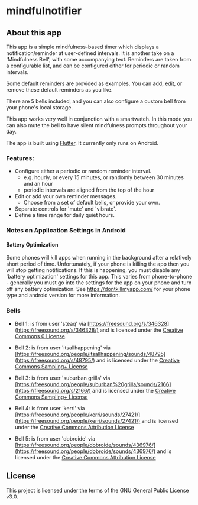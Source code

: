 # mindfulnotifier

## About this app

This app is a simple mindfulness-based timer which displays a 
notification/reminder at user-defined intervals. It is another
take on a 'Mindfulness Bell', with some accompanying text.
Reminders are taken from a configurable list, and can be configured
either for periodic or random intervals.

Some default reminders are provided as examples. You can add,
edit, or remove these default reminders as you like.

There are 5 bells included, and you can also configure a custom bell
from your phone's local storage.

This app works very well in conjunction with a smartwatch. In
this mode you can also mute the bell to have silent mindfulness
prompts throughout your day.

The app is built using [Flutter](https://flutter.dev/).
It currently only runs on Android.


### Features:

* Configure either a periodic or random reminder interval.
    - e.g. hourly, or every 15 minutes, or randomly between 30 minutes and an hour
    - periodic intervals are aligned from the top of the hour
* Edit or add your own reminder messages.
    - Choose from a set of default bells, or provide your own.
* Separate controls for 'mute' and 'vibrate'.
* Define a time range for daily quiet hours.

### Notes on Application Settings in Android

#### Battery Optimization

Some phones will kill apps when running in the background after a relatively short period of time.
Unfortunately, if your phone is killing the app then you will stop getting notifications.
If this is happening, you must disable any 'battery optimization' settings for this app. This
varies from phone-to-phone - generally you must go into the settings for the app on your phone and turn off
any battery optimization. See https://dontkillmyapp.com/ for your phone type and android version for
more information.


### Bells

* Bell 1: is from user 'steaq' via [https://freesound.org/s/346328](https://freesound.org/s/346328/)
and is licensed under the [Creative Commons 0 License][CC0].

* Bell 2: is from user 'itsallhappening' via [https://freesound.org/people/itsallhappening/sounds/48795](https://freesound.org/s/48795/)
and is licensed under the [Creative Commons Sampling+ License][CCS]

* Bell 3: is from user 'suburban grilla' via [https://freesound.org/people/suburban%20grilla/sounds/2166](https://freesound.org/s/2166/)
and is licensed under the [Creative Commons Sampling+ License][CCS]

* Bell 4: is from user 'kerri' via [https://freesound.org/people/kerri/sounds/27421/](https://freesound.org/people/kerri/sounds/27421/)
and is licensed under the [Creative Commons Attribution License][CCA]

* Bell 5: is from user 'dobroide' via [https://freesound.org/people/dobroide/sounds/436976/](https://freesound.org/people/dobroide/sounds/436976/)
and is licensed under the [Creative Commons Attribution License][CCA]

[CC0]: http://creativecommons.org/publicdomain/zero/1.0/   "Creative Commons 0 License"
[CCS]: http://creativecommons.org/licenses/sampling+/1.0/  "Creative Commons Sampling+ License"
[CCA]: https://creativecommons.org/licenses/by/3.0/        "Creative Commons Attribution License"


## License

This project is licensed under the terms of the GNU General Public License v3.0.
